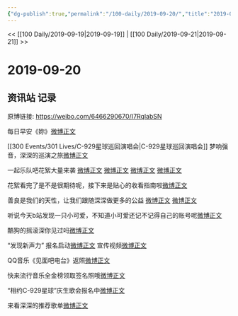 ```yaml
---
{"dg-publish":true,"permalink":"/100-daily/2019-09-20/","title":"2019-09-20"}
---
```



<< [[100 Daily/2019-09-19\|2019-09-19]] | [[100 Daily/2019-09-21\|2019-09-21]] >>

# 2019-09-20

## 资讯站 记录

原博链接: https://weibo.com/6466290670/I7RqlabSN

每日早安《妳》[微博正文](https://m.weibo.cn/6466290670/4418508185776825)

[[300 Events/301 Lives/C-929星球巡回演唱会\|C-929星球巡回演唱会]]
梦响强音，深深的巡演之旅[微博正文](https://m.weibo.cn/6466290670/4418539731333663)

一起乐队吧花絮大量来袭
[微博正文](https://m.weibo.cn/6466290670/4418560937847877)
[微博正文](https://m.weibo.cn/6466290670/4418596333829934)
[](https://m.weibo.cn/6466290670/4418659952924336)
[微博正文](https://m.weibo.cn/6466290670/4418660901263117)
[微博正文](https://m.weibo.cn/6466290670/4418666365813704)

花絮看完了是不是很期待呢，接下来是贴心的收看指南啦[微博正文](https://m.weibo.cn/6466290670/4418710569671429)

善良是我们的天性，让我们跟随深深做更多的公益
[微博正文](https://m.weibo.cn/6466290670/4418564805460386)
[微博正文](https://m.weibo.cn/6466290670/4418708053014336)

听说今天b站发现一只小可爱，不知道小可爱还记不记得自己的账号呢[微博正文](https://m.weibo.cn/6466290670/4418571163547055)

酷狗的摇滚深你见过吗[微博正文](https://m.weibo.cn/6466290670/4418585113950417)

“发现新声力”
报名启动[微博正文](https://m.weibo.cn/6466290670/4418595695650514)
宣传视频[微博正文](https://m.weibo.cn/6466290670/4418689829098722)

QQ音乐《见面吧电台》返照[微博正文](https://m.weibo.cn/6466290670/4418584375677406)

快来流行音乐全金榜领取签名照哦[微博正文](https://m.weibo.cn/6466290670/4418702390468364)

“相约C-929星球”庆生歌会报名中[微博正文](https://m.weibo.cn/6466290670/4418351600188111)

来看深深的推荐歌单[微博正文](https://m.weibo.cn/6466290670/4418747802097871)
